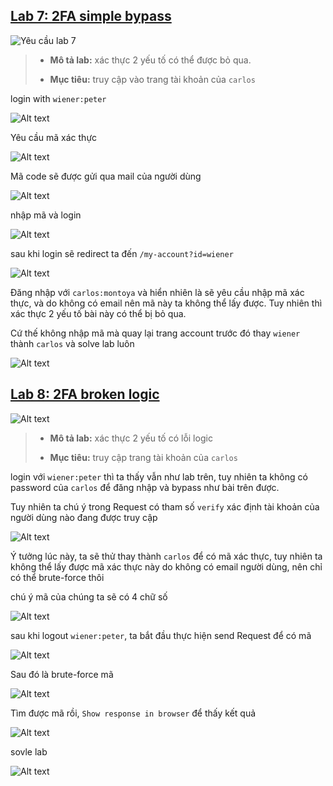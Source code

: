 
## [Lab 7: 2FA simple bypass](https://portswigger.net/web-security/authentication/multi-factor/lab-2fa-simple-bypass)

![Yêu cầu lab 7](../image/lab7/0.png)

> - **Mô tả lab:** xác thực 2 yếu tố có thể được bỏ qua.
>
> - **Mục tiêu:** truy cập vào trang tài khoản của `carlos`

login with `wiener:peter`

![Alt text](../image/lab7/01.png)

Yêu cầu mã xác thực

![Alt text](../image/lab7/02.png)

Mã code sẽ được gửi qua mail của người dùng

![Alt text](../image/lab7/03.png)

nhập mã và login

![Alt text](../image/lab7/04.png)

sau khi login sẽ redirect ta đến `/my-account?id=wiener`

![Alt text](../image/lab7/05.png)

Đăng nhập với `carlos:montoya` và hiển nhiên là sẽ yêu cầu nhập mã xác thực, và do không có email nên mã này ta không thể lấy được. Tuy nhiên thì xác thực 2 yếu tố bài này có thể bị bỏ qua.

Cứ thế không nhập mã mà quay lại trang account trước đó thay `wiener` thành `carlos` và solve lab luôn

![Alt text](../image/lab7/06.png)

## [Lab 8: 2FA broken logic](https://portswigger.net/web-security/authentication/multi-factor/lab-2fa-broken-logic)

![Alt text](image.png)

> - **Mô tả lab:** xác thực 2 yếu tố có lỗi logic
>
> - **Mục tiêu:** truy cập trang tài khoản của `carlos`

login với `wiener:peter` thì ta thấy vẫn như lab trên, tuy nhiên ta không có password của `carlos` để đăng nhập và bypass như bài trên được.

Tuy nhiên ta chú ý trong Request có tham số `verify` xác định tài khoản của người dùng nào đang được truy cập

![Alt text](../image/lab8/01.png)

Ý tưởng lúc này, ta sẽ thử thay thành `carlos` để có mã xác thực, tuy nhiên ta không thể lấy được mã xác thực này do không có email người dùng, nên chỉ có thể brute-force thôi

chú ý mã của chúng ta sẽ có 4 chữ số

![Alt text](../image/lab8/02.png)

sau khi logout `wiener:peter`, ta bắt đầu thực hiện send Request để có mã

![Alt text](../image/lab8/03.png)

Sau đó là brute-force mã

![Alt text](../image/lab8/04.png)

Tìm được mã rồi, `Show response in browser` để thấy kết quả

![Alt text](../image/lab8/05.png)

sovle lab

![Alt text](../image/lab8/06.png)